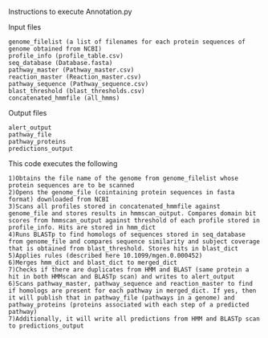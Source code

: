 Instructions to execute Annotation.py

Input files

	genome_filelist (a list of filenames for each protein sequences of genome obtained from NCBI)
	profile_info (profile_table.csv)
	seq_database (Database.fasta)
	pathway_master (Pathway_master.csv)
	reaction_master (Reaction_master.csv)
	pathway_sequence (Pathway_sequence.csv)
	blast_threshold (blast_thresholds.csv)
	concatenated_hmmfile (all_hmms)

Output files

	alert_output
	pathway_file
	pathway_proteins
	predictions_output

This code executes the following

	1)Obtains the file name of the genome from genome_filelist whose protein sequences are to be scanned
	2)Opens the genome_file (cointaining protein sequences in fasta format) downloaded from NCBI
	3)Scans all profiles stored in concatenated_hmmfile against genome_file and stores results in hmmscan_output. Compares domain bit scores from hmmscan_output against threshold of each profile stored in profile_info. Hits are stored in hmm_dict
	4)Runs BLASTp to find homologs of sequences stored in seq_database from genome_file and compares sequence similarity and subject coverage that is obtained from blast_threshold. Stores hits in blast_dict
	5)Applies rules (described here 10.1099/mgen.0.000452)
	6)Merges hmm_dict and blast_dict to merged_dict
	7)Checks if there are duplicates from HMM and BLAST (same protein a hit in both HMMscan and BLASTp scan) and writes to alert_output
	6)Scans pathway_master, pathway_sequence and reaction_master to find if homologs are present for each pathway in merged_dict. If yes, then it will publish that in pathway_file (pathways in a genome) and pathway_proteins (proteins associated with each step of a predicted pathway)           
	7)Additionally, it will write all predictions from HMM and BLASTp scan to predictions_output		       			   
